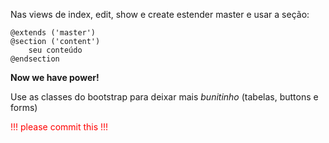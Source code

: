 Nas views de index, edit, show e create estender master e usar a seção:

    @extends ('master')
    @section ('content')
        seu conteúdo
    @endsection

**Now we have power!**

Use as classes do bootstrap para deixar mais *bunitinho* (tabelas, buttons e forms)

<div style="color:red;">!!! please commit this !!!</div>

